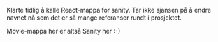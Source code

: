 Klarte tidlig å kalle React-mappa for sanity. Tar ikke sjansen på å endre navnet nå som det er så mange referanser rundt i prosjektet.

Movie-mappa her er altså Sanity her :-)
